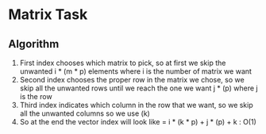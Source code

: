 # Matrix Task
## Algorithm
1) First index chooses which matrix to pick, so at first we skip the unwanted i * (m * p) elements where i is the number of matrix we want
2) Second index chooses the proper row in the matrix we chose, so we skip all the unwanted rows until we reach the one we want j * (p) where j is the row
3) Third index indicates which column in the row that we want, so we skip all the unwanted columns so we use (k)
4) So at the end the vector index will look like = i * (k * p) + j * (p) + k : O(1)
